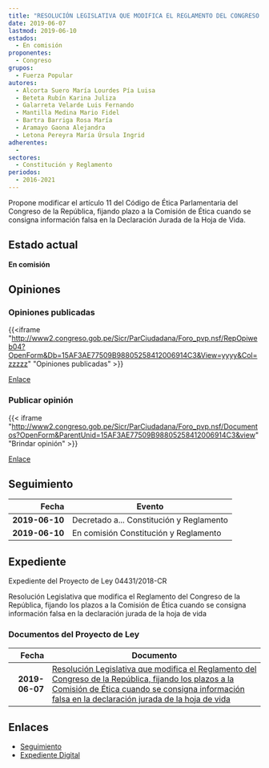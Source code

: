 ```yaml
---
title: "RESOLUCIÓN LEGISLATIVA QUE MODIFICA EL REGLAMENTO DEL CONGRESO DE LA REPÚBLICA, FIJANDO PLAZO A LA COMISIÓN DE ÉTICA CUANDO SE CONSIGNA INFORMACIÓN FALSA EN LA DECLARACIÓN JURADA DE LA HOJA DE VIDA"
date: 2019-06-07
lastmod: 2019-06-10
estados: 
  - En comisión
proponentes: 
  - Congreso
grupos: 
  - Fuerza Popular
autores: 
  - Alcorta Suero María Lourdes Pía Luisa
  - Beteta Rubín Karina Juliza
  - Galarreta Velarde Luis Fernando
  - Mantilla Medina Mario Fidel
  - Bartra Barriga Rosa María
  - Aramayo Gaona Alejandra
  - Letona Pereyra María Úrsula Ingrid
adherentes: 
  - 
sectores: 
  - Constitución y Reglamento
periodos: 
  - 2016-2021
---
```


Propone modificar el artículo 11 del Código de Ética Parlamentaria del Congreso de la República, fijando plazo a la Comisión de Ética cuando se consigna información falsa en la Declaración Jurada de la Hoja de Vida.


## Estado actual

**En comisión**

## Opiniones

### Opiniones publicadas

{{<iframe "http://www2.congreso.gob.pe/Sicr/ParCiudadana/Foro_pvp.nsf/RepOpiweb04?OpenForm&Db=15AF3AE77509B98805258412006914C3&View=yyyy&Col=zzzzz" "Opiniones publicadas" >}}

[Enlace](http://www2.congreso.gob.pe/Sicr/ParCiudadana/Foro_pvp.nsf/RepOpiweb04?OpenForm&Db=15AF3AE77509B98805258412006914C3&View=yyyy&Col=zzzzz)
### Publicar opinión

{{< iframe "http://www2.congreso.gob.pe/Sicr/ParCiudadana/Foro_pvp.nsf/Documentos?OpenForm&ParentUnid=15AF3AE77509B98805258412006914C3&view" "Brindar opinión" >}}

[Enlace](http://www2.congreso.gob.pe/Sicr/ParCiudadana/Foro_pvp.nsf/Documentos?OpenForm&ParentUnid=15AF3AE77509B98805258412006914C3&view)

## Seguimiento

| Fecha | Evento |
|------:|--------|
| **2019-06-10** | Decretado a... Constitución y Reglamento|
| **2019-06-10** | En comisión Constitución y Reglamento|


## Expediente

Expediente del Proyecto de Ley 04431/2018-CR

Resolución Legislativa que modifica el Reglamento del Congreso de la República, fijando los plazos a la Comisión de Ética cuando se consigna información falsa en la declaración jurada de la hoja de vida


### Documentos del Proyecto de Ley

| Fecha | Documento |
|------:|--------|
| **2019-06-07** | [Resolución Legislativa que modifica el Reglamento del Congreso de la República, fijando los plazos a la Comisión de Ética cuando se consigna información falsa en la declaración jurada de la hoja de vida](http://www.leyes.congreso.gob.pe/Documentos/2016_2021/Proyectos_de_Ley_y_de_Resoluciones_Legislativas/PL0443120190607.pdf) |

## Enlaces 

- [Seguimiento](http://www2.congreso.gob.pe/Sicr/TraDocEstProc/CLProLey2016.nsf/f7fff46988ca05b1052578e100829cc7/a05a7256abf1830605258412007cd023?OpenDocument)
- [Expediente Digital](http://www2.congreso.gob.pe/Sicr/TraDocEstProc/CLProLey2016.nsf/f7fff46988ca05b1052578e100829cc7/a05a7256abf1830605258412007cd023?OpenDocument&Click=05257FB7005EB655.eb71d0cf91d8294e05256cdf006b5706/$Body/0.1C6C)
